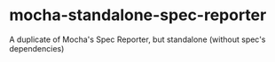 mocha-standalone-spec-reporter
==============================

A duplicate of Mocha's Spec Reporter, but standalone (without spec's dependencies)
